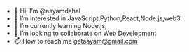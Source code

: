 - 👋 Hi, I’m @aayamdahal
- 👀 I’m interested in JavaScript,Python,React,Node.js,web3. 
- 🌱 I’m currently learning Node.js,
- 💞️ I’m looking to collaborate on Web Development
- 📫 How to reach me getaayam@gmail.com

<!---
aayamdahal/aayamdahal is a ✨ special ✨ repository because its `README.md` (this file) appears on your GitHub profile.
You can click the Preview link to take a look at your changes.
--->
